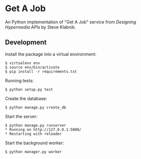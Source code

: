 Get A Job
=========

An Python implementation of "Get A Job" service from _Designing
Hypermedia APIs_ by Steve Klabnik.

Development
-----------

Install the package into a virtual environment:

    $ virtualenv env
    $ source env/bin/activate
    $ pip install -r requirements.txt

Running tests:

    $ python setup.py test

Create the database:

    $ python manage.py create_db

Start the server:

    $ python manage.py runserver
    * Running on http://127.0.0.1:5000/
    * Restarting with reloader

Start the background worker:

    $ python manager.py worker
